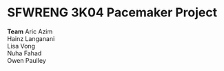 # SFWRENG 3K04 Pacemaker Project

**Team**
Aric Azim<br />
Hainz Langanani<br />
Lisa Vong<br />
Nuha Fahad<br />
Owen Paulley<br />
